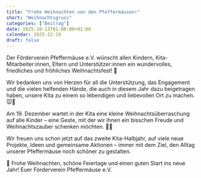 ```yaml
---
title: "Frohe Weihnachten von den Pfeffermäusen!"
short: "Weihnachtsgruss"
categories: ["Beitrag"]
date: 2025-10-13T01:00:00+01:00
calendar: 2025-12-19
draft: false
---
```


Der Förderverein Pfeffermäuse e.V. wünscht allen Kindern, Kita-Mitarbeiter:innen, Eltern und Unterstützer:innen ein wundervolles, friedliches und fröhliches Weihnachtsfest! 💫

Wir bedanken uns von Herzen für all die Unterstützung, das Engagement und die vielen helfenden Hände, die auch in diesem Jahr dazu beigetragen haben, unsere Kita zu einem so lebendigen und liebevollen Ort zu machen. 🐭💛

Am 19. Dezember wartet in der Kita eine kleine Weihnachtsüberraschung auf alle Kinder – eine Geste, mit der wir ihnen ein bisschen Freude und Weihnachtszauber schenken möchten. 🎁✨

Wir freuen uns schon jetzt auf das zweite Kita-Halbjahr, auf viele neue Projekte, Ideen und gemeinsame Aktionen – immer mit dem Ziel, den Alltag unserer Pfeffermäuse noch schöner zu gestalten.

🎅 Frohe Weihnachten, schöne Feiertage und einen guten Start ins neue Jahr!
Euer Förderverein Pfeffermäuse e.V.

